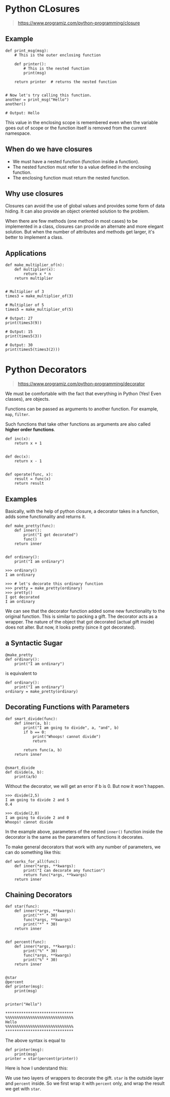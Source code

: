 # Python CLosures
> https://www.programiz.com/python-programming/closure

## Example
```
def print_msg(msg):
    # This is the outer enclosing function

    def printer():
        # This is the nested function
        print(msg)

    return printer  # returns the nested function


# Now let's try calling this function.
another = print_msg("Hello")
another()

# Output: Hello
```
This value in the enclosing scope is remembered even when the variable goes out of scope or the function itself is removed from the current namespace.

## When do we have closures
- We must have a nested function (function inside a function).
- The nested function must refer to a value defined in the enclosing function.
- The enclosing function must return the nested function.

## Why use closures
Closures can avoid the use of global values and provides some form of data hiding. It can also provide an object oriented solution to the problem.

When there are few methods (one method in most cases) to be implemented in a class, closures can provide an alternate and more elegant solution. But when the number of attributes and methods get larger, it's better to implement a class.

## Applications
```
def make_multiplier_of(n):
    def multiplier(x):
        return x * n
    return multiplier


# Multiplier of 3
times3 = make_multiplier_of(3)

# Multiplier of 5
times5 = make_multiplier_of(5)

# Output: 27
print(times3(9))

# Output: 15
print(times5(3))

# Output: 30
print(times5(times3(2)))
```



# Python Decorators
> https://www.programiz.com/python-programming/decorator

We must be comfortable with the fact that everything in Python (Yes! Even classes), are objects.

Functions can be passed as arguments to another function. For example, `map`, `filter`. 

Such functions that take other functions as arguments are also called **higher order functions**.

```
def inc(x):
    return x + 1


def dec(x):
    return x - 1


def operate(func, x):
    result = func(x)
    return result
```
## Examples
Basically, with the help of python closure, a decorator takes in a function, adds some functionality and returns it.

```
def make_pretty(func):
    def inner():
        print("I got decorated")
        func()
    return inner


def ordinary():
    print("I am ordinary")
```

```
>>> ordinary()
I am ordinary

>>> # let's decorate this ordinary function
>>> pretty = make_pretty(ordinary)
>>> pretty()
I got decorated
I am ordinary
```
We can see that the decorator function added some new functionality to the original function. This is similar to packing a gift. The decorator acts as a wrapper. The nature of the object that got decorated (actual gift inside) does not alter. But now, it looks pretty (since it got decorated).

## a Syntactic Sugar
```
@make_pretty
def ordinary():
    print("I am ordinary")
```
is equivalent to

```
def ordinary():
    print("I am ordinary")
ordinary = make_pretty(ordinary)
```
## Decorating Functions with Parameters
```
def smart_divide(func):
    def inner(a, b):
        print("I am going to divide", a, "and", b)
        if b == 0:
            print("Whoops! cannot divide")
            return

        return func(a, b)
    return inner


@smart_divide
def divide(a, b):
    print(a/b)
```
Without the decorator, we will get an error if b is 0. But now it won't happen.

```
>>> divide(2,5)
I am going to divide 2 and 5
0.4

>>> divide(2,0)
I am going to divide 2 and 0
Whoops! cannot divide
```
In the example above, parameters of the nested `inner()` function inside the decorator is the same as the parameters of functions it decorates. 

To make general decorators that work with any number of parameters, we can do something like this:
```
def works_for_all(func):
    def inner(*args, **kwargs):
        print("I can decorate any function")
        return func(*args, **kwargs)
    return inner
```

## Chaining Decorators
```
def star(func):
    def inner(*args, **kwargs):
        print("*" * 30)
        func(*args, **kwargs)
        print("*" * 30)
    return inner


def percent(func):
    def inner(*args, **kwargs):
        print("%" * 30)
        func(*args, **kwargs)
        print("%" * 30)
    return inner


@star
@percent
def printer(msg):
    print(msg)


printer("Hello")
```

```
******************************
%%%%%%%%%%%%%%%%%%%%%%%%%%%%%%
Hello
%%%%%%%%%%%%%%%%%%%%%%%%%%%%%%
******************************
```

The above syntax is equal to

```
def printer(msg):
    print(msg)
printer = star(percent(printer))
```

Here is how I understand this:

We use two layers of wrappers to decorate the gift. `star` is the outside layer and `percent` inside. So we first wrap it with `percent` only, and wrap the result we get with `star`. 



